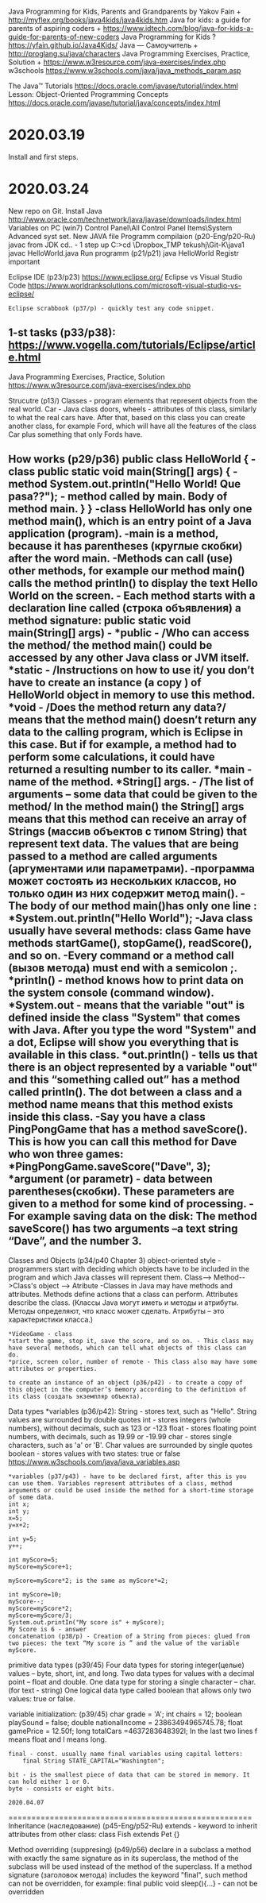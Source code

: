 
Java Programming for Kids, Parents and Grandparents by Yakov Fain +
    http://myflex.org/books/java4kids/java4kids.htm
Java for kids: a guide for parents of aspiring coders +
    https://www.idtech.com/blog/java-for-kids-a-guide-for-parents-of-new-coders
Java Programming for Kids ?
    https://yfain.github.io/Java4Kids/
Java — Самоучитель +
    http://proglang.su/java/characters
Java Programming Exercises, Practice, Solution +
    https://www.w3resource.com/java-exercises/index.php
w3schools
    https://www.w3schools.com/java/java_methods_param.asp

The Java™ Tutorials
    https://docs.oracle.com/javase/tutorial/index.html
Lesson: Object-Oriented Programming Concepts
    https://docs.oracle.com/javase/tutorial/java/concepts/index.html

2020.03.19
 =====================================================
Install and first steps.

2020.03.24
 =====================================================
New repo on Git.
Install Java
    http://www.oracle.com/technetwork/java/javase/downloads/index.html
Variables on PC (win7)
    Control Panel\All Control Panel Items\System
    Advanced syst set.
New JAVA file
Programm compilaion (p20-Eng/p20-Ru)
javac from JDK
    cd.. - 1 step up
    C:\>cd \Dropbox\_TMP tekushj\Git-K\java1\
    javac HelloWorld.java
Run programm (p21/p21)
    java HelloWorld
Registr important

Eclipse IDE (p23/p23)
    https://www.eclipse.org/
    Eclipse vs Visual Studio Code
    https://www.worldranksolutions.com/microsoft-visual-studio-vs-eclipse/

    Eclipse scrabbook (p37/p) - quickly test any code snippet.

1-st tasks (p33/p38):
    https://www.vogella.com/tutorials/Eclipse/article.html
 -----------------------------------------------------

Java Programming Exercises, Practice, Solution
    https://www.w3resource.com/java-exercises/index.php

Strucutre (p13/)
        Classes - program elements that represent objects from the real world.
        Car - Java class 
        doors, wheels - attributes of this class, similarly to what the real cars have. 
        After that, based on this class you can create another class, for example Ford, which will have all the features of the class Car plus something that only Fords have.

How works (p29/p36)
        public class HelloWorld {   - class
        public static void main(String[] args) {    - method
            System.out.println("Hello World! Que pasa??");  - method called by main. Body of method main.
        }
        }
    -class HelloWorld has only one method main(), which is an entry point of a Java application (program).
    -main is a method, because it has parentheses (круглые скобки) after the word main.
    -Methods can call (use) other methods, for example our method main() calls the method println() to display the text Hello World on the screen.
    - Each method starts with a declaration line called (строка объявления) a method signature:
    public static void main(String[] args) - 
        *public - /Who can access the method/ the method main() could be accessed by any other Java class or JVM itself.
        *static - /Instructions on how to use it/ you don’t have to create an instance (a copy ) of HelloWorld object in memory to use this method.
        *void - /Does the method return any data?/ means that the method main() doesn’t return any data to the calling program, which is Eclipse in this case. But if for example, a method had to perform some calculations, it could have returned a resulting number to its caller.
        *main - name of the method.
        *String[] args. - /The list of arguments – some data that could be given to the method/ In the method main() the String[] args means that this method can receive an array of Strings (массив объектов с типом String) that represent text data. The values that are being passed to a method are called arguments (аргументами или параметрами).
    -программа может состоять из нескольких классов, но только один из них содержит метод main().
    -The body of our method main()has only one line :
        *System.out.println("Hello World");
    -Java class usually have several methods: 
    class Game have methods startGame(), stopGame(), readScore(), and so on.
    -Every command or a method call (вызов метода) must end with a semicolon ;. 
        *println() - method knows how to print data on the system console (command window).
        *System.out - means that the variable "out" is defined inside the class "System" that comes with Java. After you type the word "System" and a dot, Eclipse will show you everything that is available in this class.
        *out.println() - tells us that there is an object represented by a variable "out" and this “something called out” has a method called println(). The dot between a class and a method name means that this method exists inside this class. 
    -Say you have a class PingPongGame that has a method saveScore(). This is how you can call this method for Dave who won three games:
        *PingPongGame.saveScore("Dave", 3);
        *argument (or parametr) - data between parentheses(скобки). These parameters are given to a method for some kind of processing.
    -For example saving data on the disk: The method saveScore() has two arguments –a text string “Dave”, and the number 3.
 -----------------------------------------------------
Classes and Objects (p34/p40 Chapter 3)
object-oriented style - programmers start with deciding which objects have to be included in the program and which Java classes will represent them.
    Class--> Method-->Class's object
         --> Atribute
        -Classes in Java may have methods and attributes.
        Methods define actions that a class can perform.
        Attributes describe the class.
        (Классы Java могут иметь и методы и атрибуты.
        Методы определяют, что класс может сделать.
        Атрибуты – это характеристики класса.)

    *VideoGame - class
    *start the game, stop it, save the score, and so on. - This class may have several methods, which can tell what objects of this class can do.
    *price, screen color, number of remote - This class also may have some attributes or properties.

    to create an instance of an object (p36/p42) - to create a copy of this object in the computer’s memory according to the definition of its class (создать экземпляр объекта).

Data types
    *variables (p36/p42):
    String - stores text, such as "Hello". String values are surrounded by double quotes
    int - stores integers (whole numbers), without decimals, such as 123 or -123
    float - stores floating point numbers, with decimals, such as 19.99 or -19.99
    char - stores single characters, such as 'a' or 'B'. Char values are surrounded by single quotes
    boolean - stores values with two states: true or false
    https://www.w3schools.com/java/java_variables.asp

    *variables (p37/p43) - have to be declared first, after this is you can use them. Variables represent attributes of a class, method arguments or could be used inside the method for a short-time storage of some data.
    int x;
    int y; 
    x=5;
    y=x+2;

    int y=5;
    y++;

    int myScore=5;
    myScore=myScore+1;

    myScore=myScore*2; is the same as myScore*=2;

    int myScore=10;
    myScore--;
    myScore=myScore*2;
    myScore=myScore/3;
    System.out.printIn("My score is" + myScore);
    My Score is 6 - answer
    concatenation (p38/p) - Creation of a String from pieces: glued from two pieces: the text “My score is ” and the value of the variable myScore.

primitive data types (p39/45)
    Four data types for storing integer(целые) values – byte, short, int, and long.
    Two data types for values with a decimal point – float and double.
    One data type for storing a single character – char.
    (for text - string)
    One logical data type called boolean that allows only two values: true or false.

variable initialization: (p39/45)
    char grade = 'A';
    int chairs = 12;
    boolean playSound = false;
    double nationalIncome = 23863494965745.78;
    float gamePrice = 12.50f;
    long totalCars =4637283648392l;
        In the last two lines f means float and l means long.
        
    final - const. usually name final variables using capital letters:
        final String STATE_CAPITAL="Washington";

    bit - is the smallest piece of data that can be stored in memory. It can hold either 1 or 0.
    byte - consists or eight bits.

    2020.04.07
 =====================================================
 Inheritance (наследование) (p45-Eng/p52-Ru)
 extends - keyword to inherit attributes from other class:
 class Fish extends Pet {}

 Method overriding (suppresing) (p49/p56)
 declare in a subclass a method with exactly the same signature as in its superclass, the method of the subclass will be used instead of the method of the superclass.
 If a method signature (заголовок метода) includes the keyword "final", such method can not be overridden, for example: 
 final public void sleep(){…} - can not be overridden